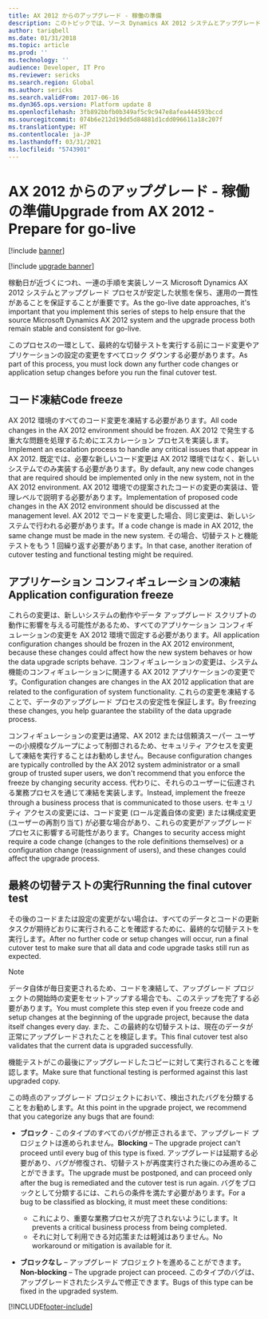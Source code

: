 ```yaml
---
title: AX 2012 からのアップグレード - 稼働の準備
description: このトピックでは、ソース Dynamics AX 2012 システムとアップグレード プロセスが安定した状態を保ち、運用の一貫性があることを保証する方法について説明します。
author: tariqbell
ms.date: 01/31/2018
ms.topic: article
ms.prod: ''
ms.technology: ''
audience: Developer, IT Pro
ms.reviewer: sericks
ms.search.region: Global
ms.author: sericks
ms.search.validFrom: 2017-06-16
ms.dyn365.ops.version: Platform update 8
ms.openlocfilehash: 3fb892bbfb0b349af5c9c947e8afea444593bccd
ms.sourcegitcommit: 074b6e212d19dd5d84881d1cdd096611a18c207f
ms.translationtype: HT
ms.contentlocale: ja-JP
ms.lasthandoff: 03/31/2021
ms.locfileid: "5743901"
---
```

# <a name="upgrade-from-ax-2012---prepare-for-go-live"></a><span data-ttu-id="bf724-103">AX 2012 からのアップグレード - 稼働の準備</span><span class="sxs-lookup"><span data-stu-id="bf724-103">Upgrade from AX 2012 - Prepare for go-live</span></span>

[!include [banner](../includes/banner.md)]

[!include [upgrade banner](../includes/upgrade-banner.md)]

<span data-ttu-id="bf724-104">稼動日が近づくにつれ、一連の手順を実装しソース Microsoft Dynamics AX 2012 システムとアップグレード プロセスが安定した状態を保ち、運用の一貫性があることを保証することが重要です。</span><span class="sxs-lookup"><span data-stu-id="bf724-104">As the go-live date approaches, it's important that you implement this series of steps to help ensure that the source Microsoft Dynamics AX 2012 system and the upgrade process both remain stable and consistent for go-live.</span></span>

<span data-ttu-id="bf724-105">このプロセスの一環として、最終的な切替テストを実行する前にコード変更やアプリケーションの設定の変更をすべてロック ダウンする必要があります。</span><span class="sxs-lookup"><span data-stu-id="bf724-105">As part of this process, you must lock down any further code changes or application setup changes before you run the final cutover test.</span></span>

## <a name="code-freeze"></a><span data-ttu-id="bf724-106">コード凍結</span><span class="sxs-lookup"><span data-stu-id="bf724-106">Code freeze</span></span>

<span data-ttu-id="bf724-107">AX 2012 環境のすべてのコード変更を凍結する必要があります。</span><span class="sxs-lookup"><span data-stu-id="bf724-107">All code changes in the AX 2012 environment should be frozen.</span></span> <span data-ttu-id="bf724-108">AX 2012 で発生する重大な問題を処理するためにエスカレーション プロセスを実装します。</span><span class="sxs-lookup"><span data-stu-id="bf724-108">Implement an escalation process to handle any critical issues that appear in AX 2012.</span></span> <span data-ttu-id="bf724-109">既定では、必要な新しいコード変更は AX 2012 環境ではなく、新しいシステムでのみ実装する必要があります。</span><span class="sxs-lookup"><span data-stu-id="bf724-109">By default, any new code changes that are required should be implemented only in the new system, not in the AX 2012 environment.</span></span> <span data-ttu-id="bf724-110">AX 2012 環境での提案されたコードの変更の実装は、管理レベルで説明する必要があります。</span><span class="sxs-lookup"><span data-stu-id="bf724-110">Implementation of proposed code changes in the AX 2012 environment should be discussed at the management level.</span></span> <span data-ttu-id="bf724-111">AX 2012 でコードを変更した場合、同じ変更は、新しいシステムで行われる必要があります。</span><span class="sxs-lookup"><span data-stu-id="bf724-111">If a code change is made in AX 2012, the same change must be made in the new system.</span></span> <span data-ttu-id="bf724-112">その場合、切替テストと機能テストをもう 1 回繰り返す必要があります。</span><span class="sxs-lookup"><span data-stu-id="bf724-112">In that case, another iteration of cutover testing and functional testing might be required.</span></span>

## <a name="application-configuration-freeze"></a><span data-ttu-id="bf724-113">アプリケーション コンフィギュレーションの凍結</span><span class="sxs-lookup"><span data-stu-id="bf724-113">Application configuration freeze</span></span>

<span data-ttu-id="bf724-114">これらの変更は、新しいシステムの動作やデータ アップグレード スクリプトの動作に影響を与える可能性があるため、すべてのアプリケーション コンフィギュレーションの変更を AX 2012 環境で固定する必要があります。</span><span class="sxs-lookup"><span data-stu-id="bf724-114">All application configuration changes should be frozen in the AX 2012 environment, because these changes could affect how the new system behaves or how the data upgrade scripts behave.</span></span> <span data-ttu-id="bf724-115">コンフィギュレーションの変更は、システム機能のコンフィギュレーションに関連する AX 2012 アプリケーションの変更です。</span><span class="sxs-lookup"><span data-stu-id="bf724-115">Configuration changes are changes in the AX 2012 application that are related to the configuration of system functionality.</span></span> <span data-ttu-id="bf724-116">これらの変更を凍結することで、データのアップグレード プロセスの安定性を保証します。</span><span class="sxs-lookup"><span data-stu-id="bf724-116">By freezing these changes, you help guarantee the stability of the data upgrade process.</span></span>

<span data-ttu-id="bf724-117">コンフィギュレーションの変更は通常、AX 2012 または信頼済スーパー ユーザーの小規模なグループによって制御されるため、セキュリティ アクセスを変更して凍結を実行することはお勧めしません。</span><span class="sxs-lookup"><span data-stu-id="bf724-117">Because configuration changes are typically controlled by the AX 2012 system administrator or a small group of trusted super users, we don't recommend that you enforce the freeze by changing security access.</span></span> <span data-ttu-id="bf724-118">代わりに、それらのユーザーに伝達される業務プロセスを通じて凍結を実装します。</span><span class="sxs-lookup"><span data-stu-id="bf724-118">Instead, implement the freeze through a business process that is communicated to those users.</span></span> <span data-ttu-id="bf724-119">セキュリティ アクセスの変更には、コード変更 (ロール定義自体の変更) または構成変更 (ユーザーの再割り当て) が必要な場合があり、これらの変更がアップグレード プロセスに影響する可能性があります。</span><span class="sxs-lookup"><span data-stu-id="bf724-119">Changes to security access might require a code change (changes to the role definitions themselves) or a configuration change (reassignment of users), and these changes could affect the upgrade process.</span></span>

## <a name="running-the-final-cutover-test"></a><span data-ttu-id="bf724-120">最終の切替テストの実行</span><span class="sxs-lookup"><span data-stu-id="bf724-120">Running the final cutover test</span></span>

<span data-ttu-id="bf724-121">その後のコードまたは設定の変更がない場合は、すべてのデータとコードの更新タスクが期待どおりに実行されることを確認するために、最終的な切替テストを実行します。</span><span class="sxs-lookup"><span data-stu-id="bf724-121">After no further code or setup changes will occur, run a final cutover test to make sure that all data and code upgrade tasks still run as expected.</span></span>

> [!NOTE]
> <span data-ttu-id="bf724-122">データ自体が毎日変更されるため、コードを凍結して、アップグレード プロジェクトの開始時の変更をセットアップする場合でも、このステップを完了する必要があります。</span><span class="sxs-lookup"><span data-stu-id="bf724-122">You must complete this step even if you freeze code and setup changes at the beginning of the upgrade project, because the data itself changes every day.</span></span> <span data-ttu-id="bf724-123">また、この最終的な切替テストは、現在のデータが正常にアップグレードされたことを検証します。</span><span class="sxs-lookup"><span data-stu-id="bf724-123">This final cutover test also validates that the current data is upgraded successfully.</span></span>

<span data-ttu-id="bf724-124">機能テストがこの最後にアップグレードしたコピーに対して実行されることを確認します。</span><span class="sxs-lookup"><span data-stu-id="bf724-124">Make sure that functional testing is performed against this last upgraded copy.</span></span>

<span data-ttu-id="bf724-125">この時点のアップグレード プロジェクトにおいて、検出されたバグを分類することをお勧めします。</span><span class="sxs-lookup"><span data-stu-id="bf724-125">At this point in the upgrade project, we recommend that you categorize any bugs that are found:</span></span>
- <span data-ttu-id="bf724-126">**ブロック** - このタイプのすべてのバグが修正されるまで、アップグレード プロジェクトは進められません。</span><span class="sxs-lookup"><span data-stu-id="bf724-126">**Blocking** – The upgrade project can't proceed until every bug of this type is fixed.</span></span> <span data-ttu-id="bf724-127">アップグレードは延期する必要があり、バグが修復され、切替テストが再度実行された後にのみ進めることができます。</span><span class="sxs-lookup"><span data-stu-id="bf724-127">The upgrade must be postponed, and can proceed only after the bug is remediated and the cutover test is run again.</span></span> <span data-ttu-id="bf724-128">バグをブロックとして分類するには、これらの条件を満たす必要があります。</span><span class="sxs-lookup"><span data-stu-id="bf724-128">For a bug to be classified as blocking, it must meet these conditions:</span></span>

    - <span data-ttu-id="bf724-129">これにより、重要な業務プロセスが完了されないようにします。</span><span class="sxs-lookup"><span data-stu-id="bf724-129">It prevents a critical business process from being completed.</span></span>
    - <span data-ttu-id="bf724-130">それに対して利用できる対応策または軽減はありません。</span><span class="sxs-lookup"><span data-stu-id="bf724-130">No workaround or mitigation is available for it.</span></span>

- <span data-ttu-id="bf724-131">**ブロックなし** – アップグレード プロジェクトを進めることができます。</span><span class="sxs-lookup"><span data-stu-id="bf724-131">**Non-blocking** – The upgrade project can proceed.</span></span> <span data-ttu-id="bf724-132">このタイプのバグは、アップグレードされたシステムで修正できます。</span><span class="sxs-lookup"><span data-stu-id="bf724-132">Bugs of this type can be fixed in the upgraded system.</span></span>


[!INCLUDE[footer-include](../../../includes/footer-banner.md)]